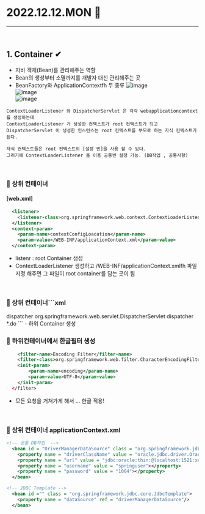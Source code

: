 # 2022.12.12.MON 📅
----------------
<br>

## 1. Container ✔
- 자바 객체(Bean)를 관리해주는 역할
- Bean의 생성부터 소멸까지를 개발자 대신 관리해주는 곳
- BeanFactory와 ApplicationContextfh 두 종류
![image](https://user-images.githubusercontent.com/111114507/206942031-23ffb802-9537-490a-bcff-31774e513d3c.png)<br>
![image](https://user-images.githubusercontent.com/111114507/206942051-862e991a-3d88-47c9-ae06-f0742a91d420.png)<br>
![image](https://user-images.githubusercontent.com/111114507/206942069-945db992-64e9-4d6a-a79e-667fde4cc7b5.png)<br>
```
ContextLoaderListener 와 DispatcherServlet 은 각각 webapplicationcontext 를 생성하는데
ContextLoaderListener 가 생성한 컨텍스트가 root 컨텍스트가 되고 DispatcherServlet 이 생성한 인스턴스는 root 컨텍스트를 부모로 하는 자식 컨텍스트가 된다.
```
```
자식 컨텍스트들은 root 컨텍스트의 [설정 빈]을 사용 할 수 있다.
그러기에 ContextLoaderListener 을 이용 공통빈 설정 가능. (DB작업 , 공통사항)
```
<br>

### 🔔 상위 컨테이너
#### [web.xml]
```xml
  <listener>
  	<listener-class>org.springframework.web.context.ContextLoaderListener</listener-class>
  </listener>
  <context-param>
  	<param-name>contextConfigLoacation</param-name>
  	<param-value>/WEB-INF/applicationContext.xml</param-value>
  </context-param>
```
- listenr : root Container 생성
- ContextLoaderListener 생성하고 /WEB-INF/applicationContext.xmlfh 파일 지정 해주면 그 파일이 root container를 담는 곳이 됨
<br>

### 🔔 상위 컨테이너```xml
  <servlet>
  	 <servlet-name>dispatcher</servlet-name>
  	 <servlet-class>org.springframework.web.servlet.DispatcherServlet</servlet-class>
 	 <!-- <init-param>
    	<param-name>contextConfigLocation</param-name>
    	<param-value>
     		classpath:/WEB-INF/servlet.xml
     		classpath:/WEB-INF/base2.xml
    	</param-value>
   	 </init-param> -->
  </servlet>
  <servlet-mapping>
  	<servlet-name>dispatcher</servlet-name>
  	<url-pattern>*.do</url-pattern>
  </servlet-mapping>
```
- 하위 Container 생성
<br>

### 🔔 하위컨테이너에서 한글필터 생성
```xml
  	<filter-name>Encoding Filter</filter-name>
  	<filter-class>org.springframework.web.filter.CharacterEncodingFilter</filter-class>
  	<init-param>
  		<param-name>encoding</param-name>
  		<param-value>UTF-8</param-value>
  	</init-param>
  </filter>
```
- 모든 요청을 거쳐가게 해서 ... 한글 적용!
<br>

### 🔔 상위 컨테이너 applicationContext.xml
```xml
<!-- 공통 DB작업  -->
  <bean id = "DriverManagerDataSource" class = "org.springframework.jdbc.datasource.DriverManagerDataSource">
  	<property name = "driverClassName" value = "oracle.jdbc.driver.OracleDriver"></property>
	<property name = "url" value = "jdbc:oracle:thin:@localhost:1521:xe"></property>
	<property name = "username" value = "springuser"></property>
	<property name = "password" value = "1004"></property>
  </bean>
```
```xml
<!-- JDBC Template -->
  <bean id ="" class = "org.springframework.jdbc.core.JdbcTemplate">
  	<property name = "dataSource" ref = "driverManagerDataSource"/>
  </bean>
```
```xml

```
